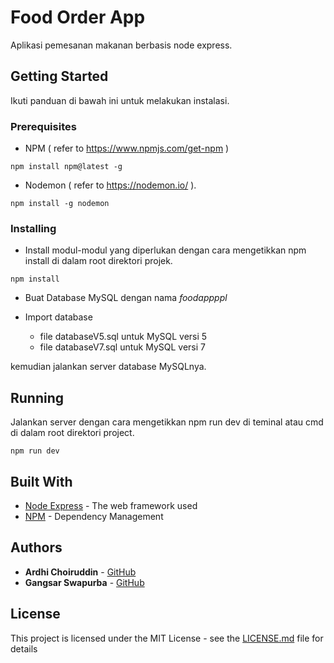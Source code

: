 # Food Order App 

Aplikasi pemesanan makanan berbasis node express.

## Getting Started

Ikuti panduan di bawah ini untuk melakukan instalasi.

### Prerequisites

- NPM ( refer to https://www.npmjs.com/get-npm )

```
npm install npm@latest -g
```

- Nodemon ( refer to https://nodemon.io/ ). 

```
npm install -g nodemon
```

### Installing

- Install modul-modul yang diperlukan dengan cara mengetikkan npm install di dalam root direktori projek.

```
npm install
```

- Buat Database MySQL dengan nama *foodappppl*

- Import database 
  - file databaseV5.sql untuk MySQL versi 5
  - file databaseV7.sql untuk MySQL versi 7 
  
kemudian jalankan server database MySQLnya.


## Running 

Jalankan server dengan cara mengetikkan npm run dev di teminal atau cmd di dalam root direktori project.

```
npm run dev
```

## Built With

* [Node Express](https://expressjs.com) - The web framework used
* [NPM](https://www.npmjs.com) - Dependency Management

## Authors

* **Ardhi Choiruddin** - [GitHub](https://github.com/ardhichoiruddin)
* **Gangsar Swapurba** - [GitHub](https://github.com/gangsarswapurba)

## License

This project is licensed under the MIT License - see the [LICENSE.md](LICENSE.md) file for details

